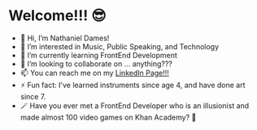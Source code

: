 # Welcome!!! 😎 
- 👋 Hi, I’m Nathaniel Dames!
- 👀 I’m interested in Music, Public Speaking, and Technology
- 🌱 I’m currently learning FrontEnd Development
- 💞️ I’m looking to collaborate on ... anything??? 
- 📫 You can reach me on my [LinkedIn Page!!!](https://www.linkedin.com/in/nathaniel-dames/)
- ⚡ Fun fact: I've learned instruments since age 4, and have done art since 7.
- 🪄 Have you ever met a FrontEnd Developer who is an illusionist and made almost 100 video games on Khan Academy? 👀 
